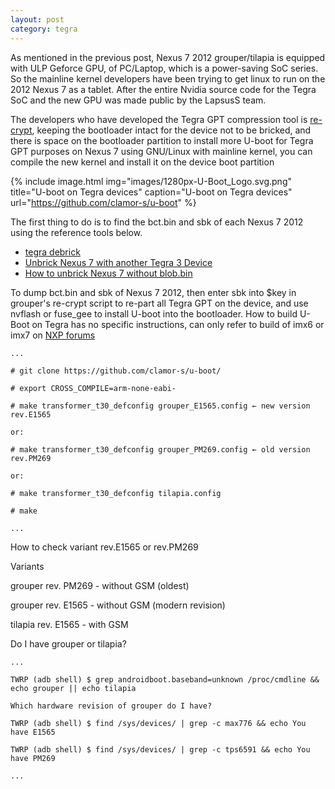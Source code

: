 ```yaml
---
layout: post
category: tegra
---
```


As mentioned in the previous post, Nexus 7 2012 grouper/tilapia is equipped with ULP Geforce GPU, of PC/Laptop, which is a power-saving SoC series. So the mainline kernel developers have been trying to get linux to run on the 2012 Nexus 7 as a tablet. 
After the entire Nvidia source code for the Tegra SoC and the new GPU was made public by the LapsusS team. 

The developers who have developed the Tegra GPT compression tool is [re-crypt], keeping the bootloader intact for the device not to be bricked, 
and there is space on the bootloader partition to install more U-boot for Tegra GPT purposes on Nexus 7 using GNU/Linux with mainline kernel, you can compile the new kernel and install it on the device boot partition

{% include image.html
            img="images/1280px-U-Boot_Logo.svg.png"
            title="U-boot on Tegra devices"
            caption="U-boot on Tegra devices" 
            url="https://github.com/clamor-s/u-boot" %}

The first thing to do is to find the bct.bin and sbk of each Nexus 7 2012 using the reference tools below.

- [tegra debrick]
- [Unbrick Nexus 7 with another Tegra 3 Device]
- [How to unbrick Nexus 7 without blob.bin]

To dump bct.bin and sbk of Nexus 7 2012, then enter sbk into $key in grouper's re-crypt script to re-part all Tegra GPT on the device, and use nvflash or fuse_gee to install U-boot into the bootloader.
How to build U-Boot on Tegra has no specific instructions, can only refer to build of imx6 or imx7 on [NXP forums]

```
...

# git clone https://github.com/clamor-s/u-boot/

# export CROSS_COMPILE=arm-none-eabi-

# make transformer_t30_defconfig grouper_E1565.config ← new version rev.E1565

or:

# make transformer_t30_defconfig grouper_PM269.config ← old version rev.PM269

or:

# make transformer_t30_defconfig tilapia.config

# make

...

```

How to check variant rev.E1565 or rev.PM269

Variants

grouper rev. PM269 - without GSM (oldest)

grouper rev. E1565 - without GSM (modern revision)

tilapia rev. E1565 - with GSM

Do I have grouper or tilapia?

```
...

TWRP (adb shell) $ grep androidboot.baseband=unknown /proc/cmdline && echo grouper || echo tilapia

Which hardware revision of grouper do I have?

TWRP (adb shell) $ find /sys/devices/ | grep -c max776 && echo You have E1565

TWRP (adb shell) $ find /sys/devices/ | grep -c tps6591 && echo You have PM269

...

```

[re-crypt]: https://github.com/clamor-s/re-crypt
[tegra debrick]: https://github.com/tofurky/tegra30_debrick
[Unbrick Nexus 7 with another Tegra 3 Device]: https://forum.xda-developers.com/t/unbrick-nexus-7-with-another-tegra-3-device.4078627/
[How to unbrick Nexus 7 without blob.bin]: https://forum.xda-developers.com/t/tutorial-how-to-unbrick-nexus-7-without-blob-bin-requires-another-nexus-7-2012.4083879/
[NXP forums]: https://community.nxp.com/t5/i-MX-Processors-Knowledge-Base/Building-U-boot/ta-p/1127822
